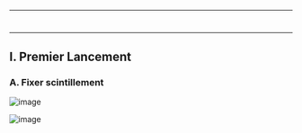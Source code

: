 ------------------------------------------------------------------------------------------------------------------------------
# <p align='center'> 
------------------------------------------------------------------------------------------------------------------------------
## I. Premier Lancement
### A. Fixer scintillement
![image](https://github.com/user-attachments/assets/9f42cfaf-3fb9-4009-a129-3411c79a0be5)

![image](https://github.com/user-attachments/assets/9b094587-d5d9-4d9f-8ecd-cd2c4f8ade33)
